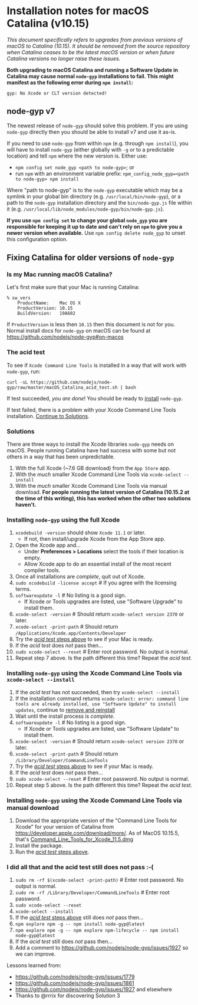 # Installation notes for macOS Catalina (v10.15)

_This document specifically refers to upgrades from previous versions of macOS
to Catalina (10.15). It should be removed from the source repository when
Catalina ceases to be the latest macOS version or when future Catalina versions
no longer raise these issues._

**Both upgrading to macOS Catalina and running a Software Update in Catalina may
cause normal `node-gyp` installations to fail. This might manifest as the
following error during `npm install`:**

```console
gyp: No Xcode or CLT version detected!
```

## node-gyp v7

The newest release of `node-gyp` should solve this problem. If you are using
`node-gyp` directly then you should be able to install v7 and use it as-is.

If you need to use `node-gyp` from within `npm` (e.g. through `npm install`),
you will have to install `node-gyp` (either globally with `-g` or to a
predictable location) and tell `npm` where the new version is. Either use:

-   `npm config set node_gyp <path to node-gyp>`; or
-   run `npm` with an environment variable prefix:
    `npm_config_node_gyp=<path to node-gyp> npm install`

Where "path to node-gyp" is to the `node-gyp` executable which may be a symlink
in your global bin directory (e.g. `/usr/local/bin/node-gyp`), or a path to the
`node-gyp` installation directory and the `bin/node-gyp.js` file within it (e.g.
`/usr/local/lib/node_modules/node-gyp/bin/node-gyp.js`).

**If you use `npm config set` to change your global `node_gyp` you are
responsible for keeping it up to date and can't rely on `npm` to give you a
newer version when available.** Use `npm config delete node_gyp` to unset this
configuration option.

## Fixing Catalina for older versions of `node-gyp`

### Is my Mac running macOS Catalina?

Let's first make sure that your Mac is running Catalina:

```
% sw_vers
    ProductName:	Mac OS X
    ProductVersion:	10.15
    BuildVersion:	19A602
```

If `ProductVersion` is less then `10.15` then this document is not for you.
Normal install docs for `node-gyp` on macOS can be found at
https://github.com/nodejs/node-gyp#on-macos

### The acid test

To see if `Xcode Command Line Tools` is installed in a way that will work with
`node-gyp`, run:

```
curl -sL https://github.com/nodejs/node-gyp/raw/master/macOS_Catalina_acid_test.sh | bash
```

If test succeeded, _you are done_! You should be ready to
[install](https://github.com/nodejs/node-gyp#installation) `node-gyp`.

If test failed, there is a problem with your Xcode Command Line Tools
installation. [Continue to Solutions](#Solutions).

### Solutions

There are three ways to install the Xcode libraries `node-gyp` needs on macOS.
People running Catalina have had success with some but not others in a way that
has been unpredictable.

1. With the full Xcode (~7.6 GB download) from the `App Store` app.
2. With the _much_ smaller Xcode Command Line Tools via `xcode-select --install`
3. With the _much_ smaller Xcode Command Line Tools via manual download. **For
   people running the latest version of Catalina (10.15.2 at the time of this
   writing), this has worked when the other two solutions haven't.**

### Installing `node-gyp` using the full Xcode

1. `xcodebuild -version` should show `Xcode 11.1` or later.
    - If not, then install/upgrade Xcode from the App Store app.
2. Open the Xcode app and...
    - Under **Preferences > Locations** select the tools if their location is
      empty.
    - Allow Xcode app to do an essential install of the most recent compiler
      tools.
3. Once all installations are _complete_, quit out of Xcode.
4. `sudo xcodebuild -license accept` # If you agree with the licensing terms.
5. `softwareupdate -l` # No listing is a good sign.
    - If Xcode or Tools upgrades are listed, use "Software Upgrade" to install
      them.
6. `xcode-select -version` # Should return `xcode-select version 2370` or later.
7. `xcode-select -print-path` # Should return
   `/Applications/Xcode.app/Contents/Developer`
8. Try the [_acid test_ steps above](#The-acid-test) to see if your Mac is
   ready.
9. If the _acid test_ does _not_ pass then...
10. `sudo xcode-select --reset` # Enter root password. No output is normal.
11. Repeat step 7 above. Is the path different this time? Repeat the _acid
    test_.

### Installing `node-gyp` using the Xcode Command Line Tools via `xcode-select --install`

1. If the _acid test_ has not succeeded, then try `xcode-select --install`
2. If the installation command returns
   `xcode-select: error: command line tools are already installed, use "Software Update" to install updates`,
   continue to
   [remove and reinstall](#i-did-all-that-and-the-acid-test-still-does-not-pass--)
3. Wait until the install process is _complete_.
4. `softwareupdate -l` # No listing is a good sign.
    - If Xcode or Tools upgrades are listed, use "Software Update" to install
      them.
5. `xcode-select -version` # Should return `xcode-select version 2370` or later.
6. `xcode-select -print-path` # Should return
   `/Library/Developer/CommandLineTools`
7. Try the [_acid test_ steps above](#The-acid-test) to see if your Mac is
   ready.
8. If the _acid test_ does _not_ pass then...
9. `sudo xcode-select --reset` # Enter root password. No output is normal.
10. Repeat step 5 above. Is the path different this time? Repeat the _acid
    test_.

### Installing `node-gyp` using the Xcode Command Line Tools via manual download

1. Download the appropriate version of the "Command Line Tools for Xcode" for
   your version of Catalina from <https://developer.apple.com/download/more/>.
   As of MacOS 10.15.5, that's
   [Command_Line_Tools_for_Xcode_11.5.dmg](https://download.developer.apple.com/Developer_Tools/Command_Line_Tools_for_Xcode_11.5/Command_Line_Tools_for_Xcode_11.5.dmg)
2. Install the package.
3. Run the [_acid test_ steps above](#The-acid-test).

### I did all that and the acid test still does not pass :-(

1. `sudo rm -rf $(xcode-select -print-path)` # Enter root password. No output is
   normal.
2. `sudo rm -rf /Library/Developer/CommandLineTools` # Enter root password.
3. `sudo xcode-select --reset`
4. `xcode-select --install`
5. If the [_acid test_ steps above](#The-acid-test) still does _not_ pass
   then...
6. `npm explore npm -g -- npm install node-gyp@latest`
7. `npm explore npm -g -- npm explore npm-lifecycle -- npm install node-gyp@latest`
8. If the _acid test_ still does _not_ pass then...
9. Add a comment to https://github.com/nodejs/node-gyp/issues/1927 so we can
   improve.

Lessons learned from:

-   https://github.com/nodejs/node-gyp/issues/1779
-   https://github.com/nodejs/node-gyp/issues/1861
-   https://github.com/nodejs/node-gyp/issues/1927 and elsewhere
-   Thanks to @rrrix for discovering Solution 3
